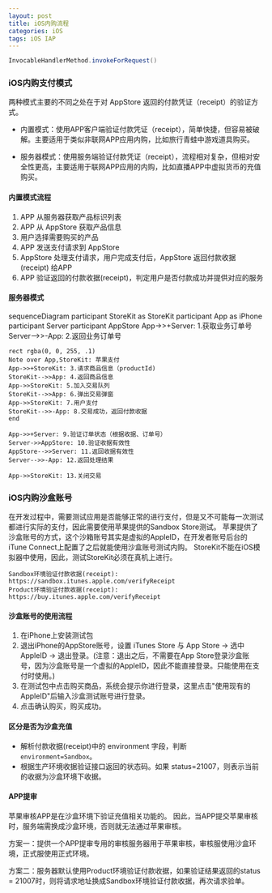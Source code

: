```yaml
---
layout: post
title: iOS内购流程
categories: iOS
tags: iOS IAP
---
```


```java
InvocableHandlerMethod.invokeForRequest()
```

### iOS内购支付模式
两种模式主要的不同之处在于对 AppStore 返回的付款凭证（receipt）的验证方式。

* 内置模式：使用APP客户端验证付款凭证（receipt），简单快捷，但容易被破解。主要适用于类似非联网APP应用内购，比如旅行青蛙中游戏道具购买。

* 服务器模式：使用服务端验证付款凭证（receipt），流程相对复杂，但相对安全性更高，主要适用于联网APP应用的内购，比如直播APP中虚拟货币的充值购买。

#### 内置模式流程
1. APP 从服务器获取产品标识列表
2. APP 从 AppStore 获取产品信息
3. 用户选择需要购买的产品
4. APP 发送支付请求到 AppStore
5. AppStore 处理支付请求，用户完成支付后，AppStore 返回付款收据 (receipt) 给APP
6. APP 验证返回的付款收据(receipt)，判定用户是否付款成功并提供对应的服务

#### 服务器模式
<div class="mermaid">
sequenceDiagram
	participant StoreKit as StoreKit
	participant App as iPhone
	participant Server
	participant AppStore
	App->>+Server: 1.获取业务订单号
	Server-->>-App: 2.返回业务订单号
	
	rect rgba(0, 0, 255, .1)
	Note over App,StoreKit: 苹果支付
	App->>+StoreKit: 3.请求商品信息（productId)
	StoreKit-->>App: 4.返回商品信息
	App->>StoreKit: 5.加入交易队列
	StoreKit-->>App: 6.弹出交易弹窗
	App->>StoreKit: 7.用户支付
	StoreKit-->>-App: 8.交易成功，返回付款收据
	end

	App->>+Server: 9.验证订单状态（根据收据、订单号）
	Server->>AppStore: 10.验证收据有效性
	AppStore-->>Server: 11.返回收据有效性
	Server-->>-App: 12.返回处理结果

	App->>StoreKit: 13.关闭交易
</div>

### iOS内购沙盒账号
在开发过程中，需要测试应用是否能够正常的进行支付，但是又不可能每一次测试都进行实际的支付，因此需要使用苹果提供的Sandbox Store测试。
苹果提供了沙盒账号的方式，这个沙箱账号其实是虚拟的AppleID，在开发者账号后台的iTune Connect上配置了之后就能使用沙盒账号测试内购。
StoreKit不能在iOS模拟器中使用，因此，测试StoreKit必须在真机上进行。
```text
Sandbox环境验证付款收据(receipt): https://sandbox.itunes.apple.com/verifyReceipt
Product环境验证付款收据(receipt): https://buy.itunes.apple.com/verifyReceipt
```
#### 沙盒账号的使用流程
1. 在iPhone上安装测试包
2. 退出iPhone的AppStore账号，设置 iTunes Store 与 App Store -> 选中AppleID -> 退出登录。(注意：退出之后，不需要在App Store登录沙盒账号，因为沙盒账号是一个虚拟的AppleID，因此不能直接登录。只能使用在支付时使用。)
3. 在测试包中点击购买商品，系统会提示你进行登录，这里点击"使用现有的AppleID"后输入沙盒测试账号进行登录。
4. 点击确认购买，购买成功。

#### 区分是否为沙盒充值
* 解析付款收据(receipt)中的 environment 字段，判断 `environment=Sandbox`。
* 根据生产环境收据验证接口返回的状态码。如果 status=21007，则表示当前的收据为沙盒环境下收据。

#### APP提审
苹果审核APP是在沙盒环境下验证充值相关功能的。
因此，当APP提交苹果审核时，服务端需换成沙盒环境，否则就无法通过苹果审核。

方案一：提供一个APP提审专用的审核服务器用于苹果审核，审核服使用沙盒环境，正式服使用正式环境。

方案二：服务器默认使用Product环境验证付款收据，如果验证结果返回的status = 21007时，则将请求地址换成Sandbox环境验证付款收据，再次请求验单。
